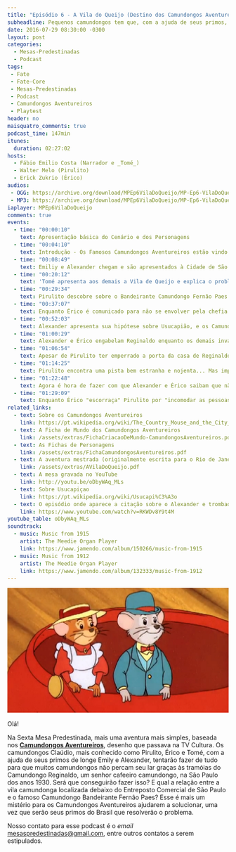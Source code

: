 ```yaml
---
title: "Episódio 6 - A Vila do Queijo (Destino dos Camundongos Aventureiros)"
subheadline: Pequenos camundongos tem que, com a ajuda de seus primos, impedir que uma grande trapaça tome o lar de muitos!
date: 2016-07-29 08:30:00 -0300
layout: post
categories:
  - Mesas-Predestinadas
  - Podcast
tags:
 - Fate
 - Fate-Core
 - Mesas-Predestinadas
 - Podcast
 - Camundongos Aventureiros
 - Playtest
header: no
maisquatro_comments: true 
podcast_time: 147min
itunes:
  duration: 02:27:02
hosts:
  - Fábio Emilio Costa (Narrador e _Tomé_)
  - Walter Melo (Pirulito)
  - Erick Zukrio (Érico)
audios:
 - OGG: https://archive.org/download/MPEp6VilaDoQueijo/MP-Ep6-VilaDoQueijo.ogg
 - MP3: https://archive.org/download/MPEp6VilaDoQueijo/MP-Ep6-VilaDoQueijo.mp3
iaplayer: MPEp6VilaDoQueijo
comments: true
events:
  - time: "00:00:10"
    text: Apresentação básica do Cenário e dos Personagens
  - time: "00:04:10"
    text: Introdução - Os Famosos Camundongos Aventureiros estão vindo!
  - time: "00:08:49"
    text: Emiliy e Alexander chegam e são apresentados à Cidade de São Paulo
  - time: "00:20:12"
    text: 'Tomé apresenta aos demais a Vila de Queijo e explica o problema... Quando Reginaldo aparece e avisa: _"Todo mundo para fora da Vila em 48 horas!"_'
  - time: "00:29:34"
    text: Pirulito descobre sobre o Bandeirante Camundongo Fernão Paes e aparece a idéia do Tesouro Perdido do Bandeirante Camundongo
  - time: "00:37:07"
    text: Enquanto Érico é comunicado para não se envolver pela chefia da Polícia, Pirulito impressiona os demais com seu conhecimento enquanto analisam o documento de posse
  - time: "00:52:03"
    text: Alexander apresenta sua hipótese sobre Usucapião, e os Camundongos planejam a melhor forma de invadir a casa de Reginaldo
  - time: "01:00:29"
    text: Alexander e Érico engabelam Reginaldo enquanto os demais invadem a casa
  - time: "01:06:54"
    text: Apesar de Pirulito ter emperrado a porta da casa de Reginaldo, eles invadem a casa... e Érico e Alexander mantêm Reginaldo entretido.
  - time: "01:14:25"
    text: Pirulito encontra uma pista bem estranha e nojenta... Mas importante para o futuro!
  - time: "01:22:48"
    text: Agora é hora de fazer com que Alexander e Érico saibam que não é necessário mais a distração... E Pirulito irá mencionar algo muito vergonhoso sobre Alexander graças a Emily...
  - time: "01:29:09"
    text: Enquanto Érico "escorraça" Pirulito por "incomodar as pessoas", Alexander consegue se encontrar com os demais, deixando um Reginaldo abobado para trás
related_links:
  - text: Sobre os Camundongos Aventureiros
    link: https://pt.wikipedia.org/wiki/The_Country_Mouse_and_the_City_Mouse_Adventures
  - text: A Ficha de Mundo dos Camundongos Aventureiros
    link: /assets/extras/FichaCriacaoDeMundo-CamundongosAventureiros.pdf
  - text: As Fichas de Personagens
    link: /assets/extras/FichaCamundongosAventureiros.pdf
  - text: A aventura mestrada (originalmente escrita para o Rio de Janeiro)
    link: /assets/extras/AVilaDoQueijo.pdf
  - text: A mesa gravada no YouTube
    link: http://youtu.be/oDbyWAq_MLs
  - text: Sobre Usucapiçao
    link: https://pt.wikipedia.org/wiki/Usucapi%C3%A3o
  - text: O episódio onde aparece a citação sobre o Alexander e trombadas
    link: https://www.youtube.com/watch?v=RKWDv8Y9t4M    
youtube_table: oDbyWAq_MLs
soundtrack:
  - music: Music from 1915
    artist: The Meedie Organ Player
    link: https://www.jamendo.com/album/150266/music-from-1915
  - music: Music from 1912
    artist: The Meedie Organ Player
    link: https://www.jamendo.com/album/132333/music-from-1912
---
```


![Os Camundongos Emily e Alexander o esperam em uma aventura no Brasil](/assets/country-mouse-city-mouse-08_xlg_1280x720.jpg)

Olá!

Na Sexta Mesa Predestinada, mais uma aventura mais simples, baseada nos [__Camundongos Aventureiros__][camundongos-aventureiros], desenho que passava na TV Cultura. Os camundongos Claúdio, mais conhecido como Pirulito, Érico e Tomé, com a ajuda de seus primos de longe Emily e Alexander, tentarão fazer de tudo para que muitos camundongos não percam seu lar graças às tramóias do Camundongo Reginaldo, um senhor cafeeiro camundongo, na São Paulo dos anos 1930. Será que conseguirão fazer isso? E qual a relação entre a vila camundonga localizada debaixo do Entreposto Comercial de São Paulo e o famoso Camundongo Bandeirante Fernão Paes? Esse é mais um mistério para os Camundongos Aventureiros ajudarem a solucionar, uma vez que serão seus primos do Brasil que resolverão o problema.

Nosso contato para esse podcast é o _email_ <mesaspredestinadas@gmail.com>, entre outros contatos a serem estipulados.


[fatemasters]: http://fatemasters.github.io
[rolandomaisquatro]: http://rolandomaisquatro.github.io
[camundongos-aventureiros]: https://pt.wikipedia.org/wiki/The_Country_Mouse_and_the_City_Mouse_Adventures
